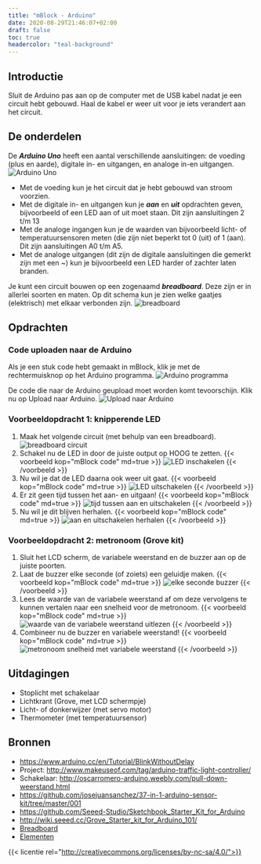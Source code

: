 ```yaml
---
title: "mBlock - Arduino"
date: 2020-08-29T21:46:07+02:00
draft: false
toc: true
headercolor: "teal-background"
---
```


## Introductie
Sluit de Arduino pas aan op de computer met de USB kabel nadat je een circuit hebt gebouwd. Haal de kabel er weer uit voor je iets verandert aan het circuit.

## De onderdelen
De **_Arduino Uno_** heeft een aantal verschillende aansluitingen: de voeding (plus en aarde), digitale in- en uitgangen, en analoge in-en uitgangen.
![Arduino Uno](arduino_uno_schema.jpg)

- Met de voeding kun je het circuit dat je hebt gebouwd van stroom voorzien.
- Met de digitale in- en uitgangen kun je **_aan_** en **_uit_** opdrachten geven, bijvoorbeeld of een LED aan of uit moet staan. Dit zijn aansluitingen 2 t/m 13
- Met de analoge ingangen kun je de waarden van bijvoorbeeld licht- of temperatuursensoren meten (die zijn niet beperkt tot 0 (uit) of 1 (aan). Dit zijn aansluitingen A0 t/m A5.
- Met de analoge uitgangen (dit zijn de digitale aansluitingen die gemerkt zijn met een ~) kun je bijvoorbeeld een LED harder of zachter laten branden.

Je kunt een circuit bouwen op een zogenaamd **_breadboard_**. Deze zijn er in allerlei soorten en maten. Op dit schema kun je zien welke gaatjes (elektrisch) met elkaar verbonden zijn.
![breadboard](breadboard_verbindingen.png)

## Opdrachten
### Code uploaden naar de Arduino
Als je een stuk code hebt gemaakt in mBlock, klik je met de rechtermuisknop op het Arduino programma.
![Arduino programma](Arduino_upload01.png)

De code die naar de Arduino geupload moet worden komt tevoorschijn. Klik nu op Upload naar Arduino.
![Upload naar Arduino](Arduino_upload02.png)

### Voorbeeldopdracht 1: knipperende LED
1. Maak het volgende circuit (met behulp van een breadboard).
![breadboard circuit](Arduino_LEDknipper_circuit.png)
2. Schakel nu de LED in door de juiste output op HOOG te zetten.
{{< voorbeeld kop="mBlock code" md=true >}}
![LED inschakelen](Arduino_LEDknipper01.png)
{{< /voorbeeld >}}
3. Nu wil je dat de LED daarna ook weer uit gaat.
{{< voorbeeld kop="mBlock code" md=true >}}
![LED uitschakelen](Arduino_LEDknipper02.png)
{{< /voorbeeld >}}
4. Er zit geen tijd tussen het aan- en uitgaan!
{{< voorbeeld kop="mBlock code" md=true >}}
![tijd tussen aan en uitschakelen](Arduino_LEDknipper03.png)
{{< /voorbeeld >}}
5. Nu wil je dit blijven herhalen.
{{< voorbeeld kop="mBlock code" md=true >}}
![aan en uitschakelen herhalen](Arduino_LEDknipper04.png)
{{< /voorbeeld >}}

### Voorbeeldopdracht 2: metronoom (Grove kit)
1. Sluit het LCD scherm, de variabele weerstand en de buzzer aan op de juiste poorten.
2. Laat de buzzer elke seconde (of zoiets) een geluidje maken.
{{< voorbeeld kop="mBlock code" md=true >}}
![elke seconde buzzer](Grove_metronoom01.png)
{{< /voorbeeld >}}
3. Lees de waarde van de variabele weerstand af om deze vervolgens te kunnen vertalen naar een snelheid voor de metronoom.
{{< voorbeeld kop="mBlock code" md=true >}}
![waarde van de variabele weerstand uitlezen](Grove_metronoom02.png)
{{< /voorbeeld >}}
4. Combineer nu de buzzer en variabele weerstand!
{{< voorbeeld kop="mBlock code" md=true >}}
![metronoom snelheid met variabele weerstand](Grove_metronoom03.png)
{{< /voorbeeld >}}

## Uitdagingen
- Stoplicht met schakelaar
- Lichtkrant (Grove, met LCD schermpje)
- Licht- of donkerwijzer (met servo motor)
- Thermometer (met temperatuursensor)

## Bronnen
- https://www.arduino.cc/en/Tutorial/BlinkWithoutDelay
- Project: http://www.makeuseof.com/tag/arduino-traffic-light-controller/
- Schakelaar: http://oscarromero-arduino.weebly.com/pull-down-weerstand.html
- https://github.com/josejuansanchez/37-in-1-arduino-sensor-kit/tree/master/001
- https://github.com/Seeed-Studio/Sketchbook_Starter_Kit_for_Arduino
- http://wiki.seeed.cc/Grove_Starter_kit_for_Arduino_101/
- [Breadboard](http://oscarromero-arduino.weebly.com/les-1-breadboard.html)
- [Elementen](https://sites.google.com/site/arduinodojo/voor-coaches)

{{< licentie rel="http://creativecommons.org/licenses/by-nc-sa/4.0/">}}